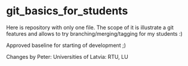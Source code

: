 # git_basics_for_students
Here is repository with only one file. The scope of it is illustrate a git features and allows to try branching/merging/tagging for my students :)


Approved baseline for starting of development ;)

Changes by Peter:
	Universities of Latvia: RTU, LU
